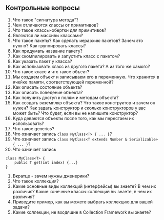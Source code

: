 ## Контрольные вопросы

1. Что такое "сигнатура метода"?
1. Чем отличаются классы от примитивов?
1. Что такое классы-обертки для примитивов?
1. Являются ли массивы классами?
1. Что такое пакеты? Как сделать иерархию пакетов? Зачем это нужно? Как группировать классы?
1. Как придумать название пакету?
1. Как скомпилировать и запустить класс с пакетом?
1. Как указать пакет у класса?
1. Как использовать класс из другого пакета? А из того же самого?
1. Что такое класс и что такое объект?
1. Мы создаем объект и записываем его в переменную. Что хранится в ячейке памяти, соответствующей переменной?
1. Как описать состояние объекта?
1. Как описать поведение объекта?
1. Как получить доступ к полям и методам объекта?
1. Как создать экземпляр объекта? Что такое конструктор и зачем он нужен? Как задать конструктор и сколько конструкторов у вас может быть? Что будет, если вы не напишите конструктор?
1. Куда деваются объекты после того, как мы перестаем их использовать?
1. Что такое generics? 
1. Что означает запись `class MyClass<T> { ... }`?
1. Что означает запись `class MyClass<T extends Number & Serializable> { ... }`?
1. Что означает запись 
```
class MyClass<T> { 
    public T get(int index) {...} 
}
```

1. Вкратце - зачем нужны дженерики?
1. Что такое коллекция?
1. Какие основные виды коллекций (интерфейсы) вы знаете? В чем их различия? Какие конечные классы коллекций вы знаете, в чем их различия?
1. Приведите пример, как вы можете выбрать коллекцию для вашей задачи?
1. Какие коллекции, не входящие в Collection Framework вы знаете?
